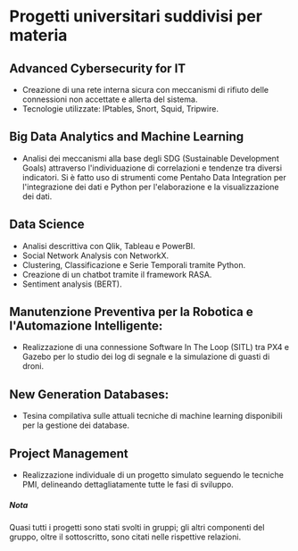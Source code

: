 # Progetti universitari suddivisi per materia

## Advanced Cybersecurity for IT
- Creazione di una rete interna sicura con meccanismi di rifiuto delle connessioni non accettate e 
allerta del sistema.
- Tecnologie utilizzate: IPtables, Snort, Squid, Tripwire.
  
## Big Data Analytics and Machine Learning 
- Analisi dei meccanismi alla base degli SDG (Sustainable Development Goals) attraverso 
l'individuazione di correlazioni e tendenze tra diversi indicatori. Si è fatto uso di strumenti come 
Pentaho Data Integration per l'integrazione dei dati e Python per l'elaborazione e la visualizzazione 
dei dati. 

## Data Science
- Analisi descrittiva con Qlik, Tableau e PowerBI. 
- Social Network Analysis con NetworkX. 
- Clustering, Classificazione e Serie Temporali tramite Python. 
- Creazione di un chatbot tramite il framework RASA. 
- Sentiment analysis (BERT).

## Manutenzione Preventiva per la Robotica e l'Automazione Intelligente:
- Realizzazione di una connessione Software In The Loop (SITL) tra PX4 e Gazebo per lo studio dei
log di segnale e la simulazione di guasti di droni.

## New Generation Databases:
- Tesina compilativa sulle attuali tecniche di machine learning disponibili per la gestione dei database.

## Project Management
- Realizzazione individuale di un progetto simulato seguendo le tecniche PMI, delineando 
dettagliatamente tutte le fasi di sviluppo. 



##### Nota
Quasi tutti i progetti sono stati svolti in gruppi; gli altri componenti del gruppo, oltre il sottoscritto, sono citati nelle rispettive relazioni.
